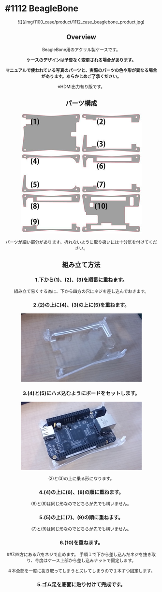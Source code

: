 # #1112 BeagleBone
<center>
![](/img/1100_case/product/1112_case_beaglebone_product.jpg)
<!--COLORME-->

## Overview
BeagleBone用のアクリル製ケースです。

**ケースのデザインは予告なく変更される場合があります。**

**マニュアルで使われている写真のパーツと、実際のパーツの色や形が異なる場合があります。あらかじめご了承ください。**

※HDMI出力有り版です。

## パーツ構成

![](/img/1100_case/manual/beaglebone_00.jpg)

パーツが細い部分があります。折れないように取り扱いには十分気を付けてください。

## 組み立て方法
### 1.下から(1)、(2)、(3)を順番に重ねます。
組み立て易くする為に、下から四方の穴にネジを差し込んでおきます。

### 2.(2)の上に(4)、(3)の上に(5)を重ねます。

![](/img/1100_case/manual/beaglebone_01.jpg)

### 3.(4)と(5)にハメ込むようにボードをセットします。

![](/img/1100_case/manual/beaglebone_02.jpg)

(2)と(3)の上に乗る形になります。


### 4.(4)の上に(6)、(8)の順に重ねます。

(6)と(8)は同じ形なのでどちらが先でも構いません。

### 5.(5)の上に(7)、(9)の順に重ねます。

(7)と(9)は同じ形なのでどちらが先でも構いません。

### 6.(10)を重ねます。

##7.四方にある穴をネジで止めます。
手順１で下から差し込んだネジを抜き取り、今度はケース上部から差し込みナットで固定します。

４本全部を一度に抜き取ってしまうとズレてしまうので１本ずつ固定します。

### 5.ゴム足を底面に貼り付けて完成です。

